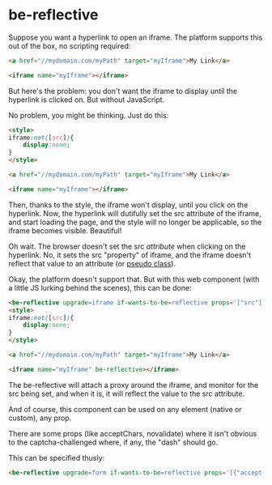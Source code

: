 # be-reflective

Suppose you want a hyperlink to open an iframe.  The platform supports this out of the box, no scripting required:

```html
<a href="//mydomain.com/myPath" target="myIframe">My Link</a>

<iframe name="myIframe"></iframe>
```

But here's the problem:  you don't want the iframe to display until the hyperlink is clicked on.  But without JavaScript.

No problem, you might be thinking.  Just do this:


```html
<style>
iframe:not([src]){
    display:none;
}
</style>

<a href="//mydomain.com/myPath" target="myIframe">My Link</a>

<iframe name="myIframe"></iframe>
```

Then, thanks to the style, the iframe won't display, until you click on the hyperlink.  Now, the hyperlink will dutifully set the src attribute of the iframe, and start loading the page, and the style will no longer be applicable, so the iframe becomes visible.  Beautiful!

Oh wait.  The browser doesn't set the src *attribute* when clicking on the hyperlink.  No, it sets the src "property" of iframe, and the iframe doesn't reflect that value to an attribute (or [pseudo class](https://developer.mozilla.org/en-US/docs/Web/CSS/Pseudo-classes)).

Okay, the platform doesn't support that.  But with this web component (with a little JS lurking behind the scenes), this can be done:

```html
<be-reflective upgrade=iframe if-wants-to-be=reflective props='["src"]'></be-reflective>
<style>
iframe:not([src]){
    display:none;
}
</style>

<a href="//mydomain.com/myPath" target="myIframe">My Link</a>

<iframe name="myIframe" be-reflective></iframe>
```

The be-reflective will attach a proxy around the iframe, and monitor for the src being set, and when it is, it will reflect the value to the src attribute.

And of course, this component can be used on any element (native or custom), any prop.

There are some props (like acceptChars, novalidate) where it isn't obvious to the captcha-challenged where, if any, the "dash" should go.

This can be specified thusly:

```html
<be-reflective upgrade=form if-wants-to-be=reflective props='[{"accept-charset": "accept-charset"]'></be-reflective>
```

